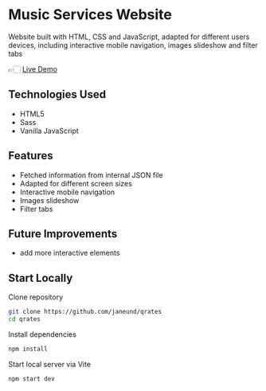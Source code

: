 # Music Services Website

Website built with HTML, CSS and JavaScript, adapted for different users devices, including interactive mobile navigation, images slideshow and filter tabs

👉🏻 [Live Demo](https://janeund.github.io/qrates/)

## Technologies Used

- HTML5
- Sass
- Vanilla JavaScript

## Features

- Fetched information from internal JSON file
- Adapted for different screen sizes
- Interactive mobile navigation
- Images slideshow
- Filter tabs

## Future Improvements

- add more interactive elements

## Start Locally

Clone repository

```bash
git clone https://github.com/janeund/qrates
cd qrates
```

Install dependencies

```bash
npm install
```

Start local server via Vite

```bash
npm start dev
```

